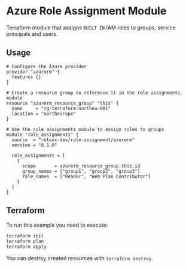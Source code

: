 # Azure Role Assignment Module

Terraform module that assigns `BUILT IN` IAM roles to groups, service principals and users.

## Usage

```hcl
# Configure the Azure provider
provider "azurerm" {
  features {}
}

# Create a resource group to reference it in the role assignments module
resource "azurerm_resource_group" "this" {
  name     = "rg-terraform-northeu-001"
  location = "northeurope"
}

# Use the role assignments module to assign roles to groups
module "role_assignments" {
  source  = "retoxx-dev/role-assignment/azurerm"
  version = "0.1.0"

  role_assignments = [
    {
      scope       = azurerm_resource_group.this.id
      group_names = ["group1", "group2", "group3"]
      role_names  = ["Reader", "Web Plan Contributor"]
    }
  ]
}
```

## Terraform

To run this example you need to execute:

```bash
terraform init
terraform plan
terraform apply
```

You can destroy created resources with `terraform destroy`.